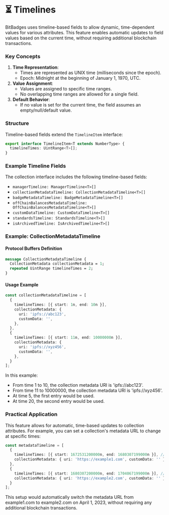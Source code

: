 # ⏳ Timelines

BitBadges uses timeline-based fields to allow dynamic, time-dependent values for various attributes. This feature enables automatic updates to field values based on the current time, without requiring additional blockchain transactions.

### Key Concepts

1. **Time Representation**:
   * Times are represented as UNIX time (milliseconds since the epoch).
   * Epoch: Midnight at the beginning of January 1, 1970, UTC.
2. **Value Assignment**:
   * Values are assigned to specific time ranges.
   * No overlapping time ranges are allowed for a single field.
3. **Default Behavior**:
   * If no value is set for the current time, the field assumes an empty/null/default value.

### Structure

Timeline-based fields extend the `TimelineItem` interface:

```typescript
export interface TimelineItem<T extends NumberType> {
  timelineTimes: UintRange<T>[];
}
```

### Example Timeline Fields

The collection interface includes the following timeline-based fields:

* `managerTimeline: ManagerTimeline<T>[]`
* `collectionMetadataTimeline: CollectionMetadataTimeline<T>[]`
* `badgeMetadataTimeline: BadgeMetadataTimeline<T>[]`
* `offChainBalancesMetadataTimeline: OffChainBalancesMetadataTimeline<T>[]`
* `customDataTimeline: CustomDataTimeline<T>[]`
* `standardsTimeline: StandardsTimeline<T>[]`
* `isArchivedTimeline: IsArchivedTimeline<T>[]`

### Example: CollectionMetadataTimeline

#### Protocol Buffers Definition

```protobuf
message CollectionMetadataTimeline {
  CollectionMetadata collectionMetadata = 1;
  repeated UintRange timelineTimes = 2;
}
```

#### Usage Example

```typescript
const collectionMetadataTimeline = [
  {
    timelineTimes: [{ start: 1n, end: 10n }],
    collectionMetadata: {
      uri: 'ipfs://abc123',
      customData: '',
    },
  },
  {
    timelineTimes: [{ start: 11n, end: 10000000n }],
    collectionMetadata: {
      uri: 'ipfs://xyz456',
      customData: '',
    },
  }
];
```

In this example:

* From time 1 to 10, the collection metadata URI is 'ipfs://abc123'.
* From time 11 to 10000000, the collection metadata URI is 'ipfs://xyz456'.
* At time 5, the first entry would be used.
* At time 20, the second entry would be used.

### Practical Application

This feature allows for automatic, time-based updates to collection attributes. For example, you can set a collection's metadata URL to change at specific times:

```typescript
const metadataTimeline = [
  {
    timelineTimes: [{ start: 1672531200000n, end: 1680307199000n }], // Jan 1, 2023 to Mar 31, 2023
    collectionMetadata: { uri: 'https://example1.com', customData: '' },
  },
  {
    timelineTimes: [{ start: 1680307200000n, end: 1704067199000n }], // Apr 1, 2023 to Dec 31, 2023
    collectionMetadata: { uri: 'https://example2.com', customData: '' },
  }
];
```

This setup would automatically switch the metadata URL from example1.com to example2.com on April 1, 2023, without requiring any additional blockchain transactions.
